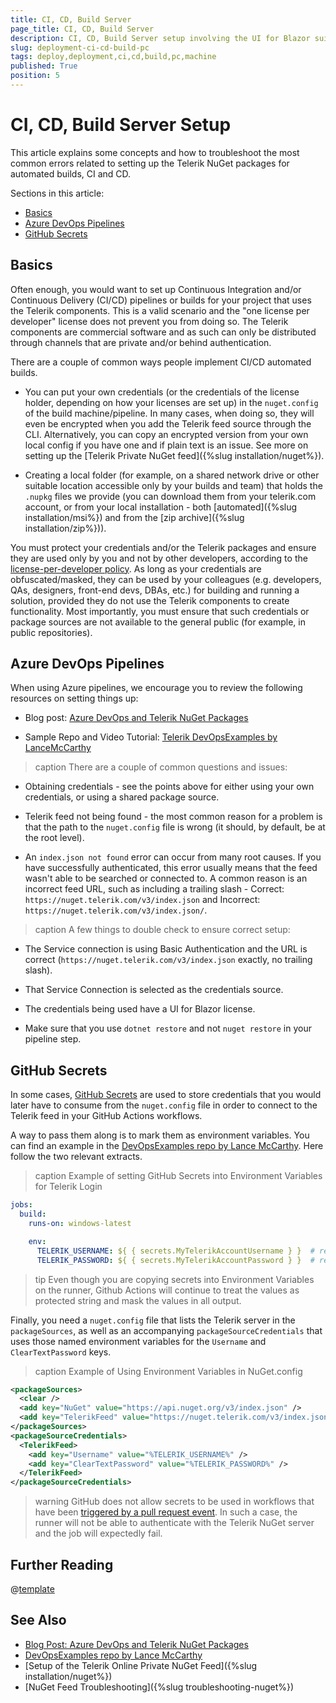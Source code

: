 ```yaml
---
title: CI, CD, Build Server
page_title: CI, CD, Build Server
description: CI, CD, Build Server setup involving the UI for Blazor suite.
slug: deployment-ci-cd-build-pc
tags: deploy,deployment,ci,cd,build,pc,machine
published: True
position: 5
---
```


# CI, CD, Build Server Setup

This article explains some concepts and how to troubleshoot the most common errors related to setting up the Telerik NuGet packages for automated builds, CI and CD.

Sections in this article:


* [Basics](#basics)
* [Azure DevOps Pipelines](#azure-devops-pipelines)
* [GitHub Secrets](#github-secrets)

## Basics

Often enough, you would want to set up Continuous Integration and/or Continuous Delivery (CI/CD) pipelines or builds for your project that uses the Telerik components. This is a valid scenario and the "one license per developer" license does not prevent you from doing so. The Telerik components are commercial software and as such can only be distributed through channels that are private and/or behind authentication.

There are a couple of common ways people implement CI/CD automated builds.

* You can put your own credentials (or the credentials of the license holder, depending on how your licenses are set up) in the `nuget.config` of the build machine/pipeline. In many cases, when doing so, they will even be encrypted when you add the Telerik feed source through the CLI. Alternatively, you can copy an encrypted version from your own local config if you have one and if plain text is an issue. See more on setting up the [Telerik Private NuGet feed]({%slug installation/nuget%}).

* Creating a local folder (for example, on a shared network drive or other suitable location accessible only by your builds and team) that holds the `.nupkg` files we provide (you can download them from your telerik.com account, or from your local installation - both [automated]({%slug installation/msi%}) and from the [zip archive]({%slug installation/zip%})).

You must protect your credentials and/or the Telerik packages and ensure they are used only by you and not by other developers, according to the [license-per-developer policy](https://www.telerik.com/purchase/license-agreement/blazor-ui). As long as your credentials are obfuscated/masked, they can be used by your colleagues (e.g. developers, QAs, designers, front-end devs, DBAs, etc.) for building and running a solution, provided they do not use the Telerik components to create functionality. Most importantly, you must ensure that such credentials or package sources are not available to the general public (for example, in public repositories). 


## Azure DevOps Pipelines

When using Azure pipelines, we encourage you to review the following resources on setting things up:

* Blog post: [Azure DevOps and Telerik NuGet Packages](https://www.telerik.com/blogs/azure-devops-and-telerik-nuget-packages)

* Sample Repo and Video Tutorial: [Telerik DevOpsExamples by LanceMcCarthy](https://github.com/LanceMcCarthy/DevOpsExamples)

>caption There are a couple of common questions and issues:

* Obtaining credentials - see the points above for either using your own credentials, or using a shared package source.

* Telerik feed not being found - the most common reason for a problem is that the path to the `nuget.config` file is wrong (it should, by default, be at the root level).

* An `index.json not found` error can occur from many root causes. If you have successfully authenticated, this error usually means that the feed wasn't able to be searched or connected to. A common reason is an incorrect feed URL, such as including a trailing slash - Correct: `https://nuget.telerik.com/v3/index.json` and Incorrect: `https://nuget.telerik.com/v3/index.json/`.

>caption A few things to double check to ensure correct setup:

* The Service connection is using Basic Authentication and the URL is correct (`https://nuget.telerik.com/v3/index.json` exactly, no trailing slash).

* That Service Connection is selected as the credentials source.

* The credentials being used have a UI for Blazor license.

* Make sure that you use `dotnet restore` and not `nuget restore` in your pipeline step.


## GitHub Secrets

In some cases, [GitHub Secrets](https://docs.github.com/en/actions/configuring-and-managing-workflows/creating-and-storing-encrypted-secrets) are used to store credentials that you would later have to consume from the `nuget.config` file in order to connect to the Telerik feed in your GitHub Actions workflows.

A way to pass them along is to mark them as environment variables. You can find an example in the [DevOpsExamples repo by Lance McCarthy](https://github.com/LanceMcCarthy/DevOpsExamples). Here follow the two relevant extracts.

>caption Example of setting GitHub Secrets into Environment Variables for Telerik Login

````YAML
jobs:
  build:
    runs-on: windows-latest

    env:
      TELERIK_USERNAME: ${ { secrets.MyTelerikAccountUsername } }  # remove the space between the brackets
      TELERIK_PASSWORD: ${ { secrets.MyTelerikAccountPassword } }  # remove the space between the brackets

````

>tip Even though you are copying secrets into Environment Variables on the runner, Github Actions will continue to treat the values as protected string and mask the values in all output.

Finally, you need a `nuget.config` file that lists the Telerik server in the `packageSources`, as well as an accompanying `packageSourceCredentials` that uses those named environment variables for the `Username` and `ClearTextPassword` keys.

>caption Example of Using Environment Variables in NuGet.config

````XML
<packageSources>
  <clear />
  <add key="NuGet" value="https://api.nuget.org/v3/index.json" />
  <add key="TelerikFeed" value="https://nuget.telerik.com/v3/index.json" />
</packageSources>
<packageSourceCredentials>
  <TelerikFeed>
    <add key="Username" value="%TELERIK_USERNAME%" />
    <add key="ClearTextPassword" value="%TELERIK_PASSWORD%" />
  </TelerikFeed>
</packageSourceCredentials>
````

>warning GitHub does not allow secrets to be used in workflows that have been [triggered by a pull request event](https://docs.github.com/en/actions/reference/events-that-trigger-workflows). In such a case, the runner will not be able to authenticate with the Telerik NuGet server and the job will expectedly fail.



## Further Reading

@[template](/_contentTemplates/common/issues-and-warnings.md#nuget-security-links)


## See Also

* [Blog Post: Azure DevOps and Telerik NuGet Packages](https://www.telerik.com/blogs/azure-devops-and-telerik-nuget-packages)
* [DevOpsExamples repo by Lance McCarthy](https://github.com/LanceMcCarthy/DevOpsExamples)
* [Setup of the Telerik Online Private NuGet Feed]({%slug installation/nuget%})
* [NuGet Feed Troubleshooting]({%slug troubleshooting-nuget%})


